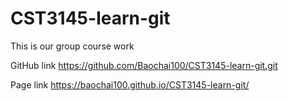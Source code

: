 # CST3145-learn-git
This is our group course work

GitHub link
https://github.com/Baochai100/CST3145-learn-git.git

Page link
https://baochai100.github.io/CST3145-learn-git/
